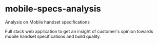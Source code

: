 # mobile-specs-analysis
Analysis on Mobile handset specifications


Full stack web application to get an insight of customer's opinion towards mobile handset specifications and build quality.
